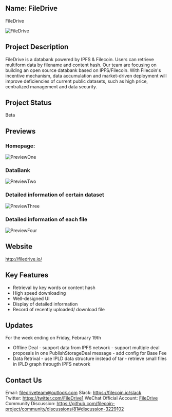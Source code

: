 ## Name: FileDrive
FileDrive

![FileDrive](https://user-images.githubusercontent.com/74699939/108585429-80939e00-7383-11eb-9674-93b12fc39639.png)

## Project Description
FileDrive is a databank powered by IPFS & Filecoin. Users can retrieve multiform data by filename and content hash. Our team are focusing on building an open source databank based on IPFS/Filecoin. With Filecoin's incentive mechanism, data accumulation and market-driven deployment will improve deficiencies of current public datasets, such as high price, centralized management and data security.

## Project Status
Beta

## Previews
### Homepage: 
![PreviewOne](https://user-images.githubusercontent.com/74699939/108585788-4fb46880-7385-11eb-8c36-682da3930120.png)
### DataBank
![PreviewTwo](https://user-images.githubusercontent.com/74699939/108585789-55aa4980-7385-11eb-94cb-48fb116a217c.png)
### Detailed information of certain dataset 
![PreviewThree](https://user-images.githubusercontent.com/74699939/108585792-5a6efd80-7385-11eb-9e12-bca4488a8ece.png)
### Detailed information of each file
![PreviewFour](https://user-images.githubusercontent.com/74699939/108585793-5fcc4800-7385-11eb-8e57-47ccd2516e9f.png)

## Website
http://filedrive.io/

## Key Features
- Retrieval by key words or content hash
- High speed downloading
- Well-designed UI
- Display of detailed information
- Record of recently uploaded/ download file

## Updates
For the week ending on Friday, February 19th  

- Offline Deal 
      - support data from IPFS network
      - support multiple deal proposals in one PublishStorageDeal message
      - add config for Base Fee
- Data Retrival
      - use IPLD data structure instead of tar
      - retrieve small files in IPLD graph througth IPFS network

## Contact Us
Email: filedriveteam@outlook.com
Slack: https://filecoin.io/slack  
Twitter: https://twitter.com/FileDrive1
WeChat Official Account: [FileDrive](https://mp.weixin.qq.com/mp/profile_ext?action=home&__biz=MzkzMDE4ODg0MQ==&scene=124#wechat_redirect)
Community Discussion: https://github.com/filecoin-project/community/discussions/81#discussion-3229102
